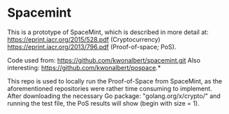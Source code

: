 # Spacemint

This is a prototype of SpaceMint, which is described in
more detail at:
https://eprint.iacr.org/2015/528.pdf (Cryptocurrency)
https://eprint.iacr.org/2013/796.pdf (Proof-of-space; PoS).

Code used from: https://github.com/kwonalbert/spacemint.git
Also interesting: https://github.com/kwonalbert/pospace.*

This repo is used to locally run the Proof-of-Space from SpaceMint, as the aforementioned repositories were rather time consuming to implement. After downloading the necessary Go package:
"golang.org/x/crypto/"
and running the test file, the PoS results will show (begin with size = 1).

